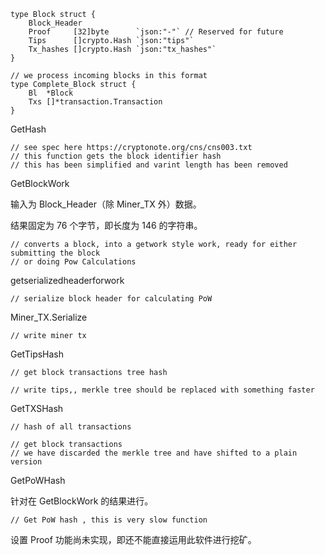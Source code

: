     type Block struct {
        Block_Header
        Proof     [32]byte      `json:"-"` // Reserved for future
        Tips      []crypto.Hash `json:"tips"`
        Tx_hashes []crypto.Hash `json:"tx_hashes"`
    }

```
// we process incoming blocks in this format
type Complete_Block struct {
    Bl  *Block
    Txs []*transaction.Transaction
}
```

GetHash

```
// see spec here https://cryptonote.org/cns/cns003.txt
// this function gets the block identifier hash
// this has been simplified and varint length has been removed
```

GetBlockWork

输入为 Block\_Header（除 Miner\_TX 外）数据。

结果固定为 76 个字节，即长度为 146 的字符串。

```
// converts a block, into a getwork style work, ready for either submitting the block
// or doing Pow Calculations
```

getserializedheaderforwork

```
// serialize block header for calculating PoW
```

Miner\_TX.Serialize

```
// write miner tx
```

GetTipsHash

```
// get block transactions tree hash

// write tips,, merkle tree should be replaced with something faster
```

GetTXSHash

```
// hash of all transactions

// get block transactions
// we have discarded the merkle tree and have shifted to a plain version
```

GetPoWHash

针对在 GetBlockWork 的结果进行。

```
// Get PoW hash , this is very slow function
```

设置 Proof 功能尚未实现，即还不能直接运用此软件进行挖矿。

